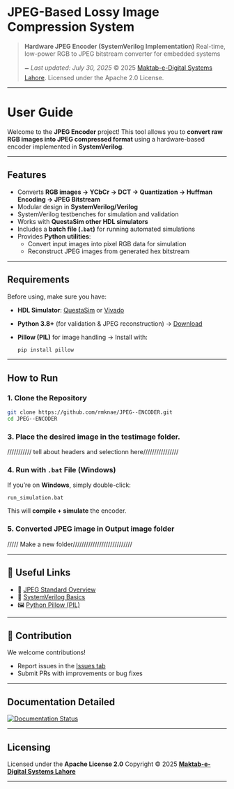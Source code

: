 # JPEG-Based Lossy Image Compression System

> **Hardware JPEG Encoder (SystemVerilog Implementation)**
> Real-time, low-power RGB to JPEG bitstream converter for embedded systems
>
> 🗕️ *Last updated: July 30, 2025*
> © 2025 [Maktab-e-Digital Systems Lahore](https://github.com/meds-uet). Licensed under the Apache 2.0 License.

---
# User Guide

Welcome to the **JPEG Encoder** project!
This tool allows you to **convert raw RGB images into JPEG compressed format** using a hardware-based encoder implemented in **SystemVerilog**.

---

## Features

* Converts **RGB images → YCbCr → DCT → Quantization → Huffman Encoding → JPEG Bitstream**
* Modular design in **SystemVerilog/Verilog**
* SystemVerilog testbenches for simulation and validation
* Works with **QuestaSim other HDL simulators**
* Includes a **batch file (`.bat`)** for running automated simulations
* Provides **Python utilities**:
  - Convert input images into pixel RGB data for simulation
  - Reconstruct JPEG images from generated hex bitstream

---

## Requirements

Before using, make sure you have:

* **HDL Simulator**: [QuestaSim](https://eda.sw.siemens.com/en-US/ic/questa/) or [Vivado](https://www.xilinx.com/products/design-tools/vivado.html)
* **Python 3.8+** (for validation & JPEG reconstruction) → [Download](https://www.python.org/downloads/)
* **Pillow (PIL)** for image handling → Install with:

  ```bash
  pip install pillow
  ```

---

## How to Run

### 1. Clone the Repository

```bash
git clone https://github.com/rmknae/JPEG--ENCODER.git
cd JPEG--ENCODER
```
### 3. Place the desired image in the testimage folder.
 /////////// tell about headers and selectionn here////////////////

### 4. Run with `.bat` File (Windows)

If you’re on **Windows**, simply double-click:

```
run_simulation.bat
```

This will **compile + simulate** the encoder.


### 5. Converted JPEG image in Output image folder


///// Make a new folder///////////////////////////

---

## 📂 Useful Links

* 📘 [JPEG Standard Overview](https://en.wikipedia.org/wiki/JPEG)
* 📗 [SystemVerilog Basics](https://www.chipverify.com/systemverilog/systemverilog-introduction)
* 🖼️ [Python Pillow (PIL)](https://pillow.readthedocs.io/en/stable/)

---

## 🤝 Contribution

We welcome contributions!

* Report issues in the [Issues tab](https://github.com/rmknae/JPEG--ENCODER/issues)
* Submit PRs with improvements or bug fixes

---

## Documentation Detailed

[![Documentation Status](https://meds-jpeg-docs.readthedocs.io/en/badge/?version=latest)](https://meds-jpeg-docs.readthedocs.io/en/latest/?badge=latest)

---

##  Licensing

Licensed under the **Apache License 2.0**
Copyright © 2025
**[Maktab-e-Digital Systems Lahore](https://github.com/meds-uet)**

---
